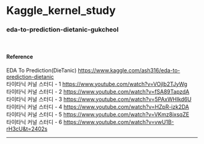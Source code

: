 # Kaggle_kernel_study

### eda-to-prediction-dietanic-gukcheol
<br>

#### Reference
EDA To Prediction(DieTanic) https://www.kaggle.com/ash316/eda-to-prediction-dietanic <br>
타이타닉 커널 스터디 - 1 https://www.youtube.com/watch?v=VOjIb2TJyWg <br>
타이타닉 커널 스터디 - 2 https://www.youtube.com/watch?v=fSA89TapzdA <br>
타이타닉 커널 스터디 - 3 https://www.youtube.com/watch?v=5PAxWHIkd6U <br>
타이타닉 커널 스터디 - 4 https://www.youtube.com/watch?v=HZpR-izk2DA <br>
타이타닉 커널 스터디 - 5 https://www.youtube.com/watch?v=VKmz8ixsqZE <br>
타이타닉 커널 스터디 - 6 https://www.youtube.com/watch?v=vwU1B-rH3cU&t=2402s <br>

---
